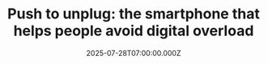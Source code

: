 ---
title: "Push to unplug: the smartphone that helps people avoid digital overload"
date: 2025-07-28T07:00:00.000Z
category: Human Kindness
externalLink: "https://www.positive.news/society/push-to-unplug-the-smartphone-that-helps-people-avoid-digital-overload/"
image: ""
excerpt: "A mindful mode on the Fairphone 6 offers a tactile way to escape constant notifications and help people find the right digital balance The post Push to unplug: the smartphone that helps people avoid digital overload appeared first on Positive News.…"
---